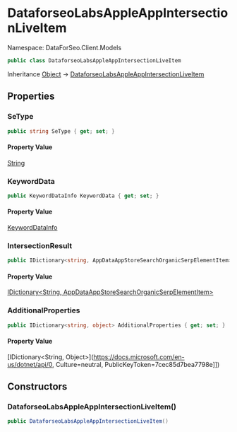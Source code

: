 # DataforseoLabsAppleAppIntersectionLiveItem

Namespace: DataForSeo.Client.Models

```csharp
public class DataforseoLabsAppleAppIntersectionLiveItem
```

Inheritance [Object](https://docs.microsoft.com/en-us/dotnet/api/Object) → [DataforseoLabsAppleAppIntersectionLiveItem](./DataforseoLabsAppleAppIntersectionLiveItem.md)

## Properties

### **SeType**

```csharp
public string SeType { get; set; }
```

#### Property Value

[String](https://docs.microsoft.com/en-us/dotnet/api/String)<br>

### **KeywordData**

```csharp
public KeywordDataInfo KeywordData { get; set; }
```

#### Property Value

[KeywordDataInfo](./KeywordDataInfo.md)<br>

### **IntersectionResult**

```csharp
public IDictionary<string, AppDataAppStoreSearchOrganicSerpElementItem> IntersectionResult { get; set; }
```

#### Property Value

[IDictionary&lt;String, AppDataAppStoreSearchOrganicSerpElementItem&gt;](./AppDataAppStoreSearchOrganicSerpElementItem.md)<br>

### **AdditionalProperties**

```csharp
public IDictionary<string, object> AdditionalProperties { get; set; }
```

#### Property Value

[IDictionary&lt;String, Object&gt;](https://docs.microsoft.com/en-us/dotnet/api/0, Culture=neutral, PublicKeyToken=7cec85d7bea7798e]])<br>

## Constructors

### **DataforseoLabsAppleAppIntersectionLiveItem()**

```csharp
public DataforseoLabsAppleAppIntersectionLiveItem()
```

